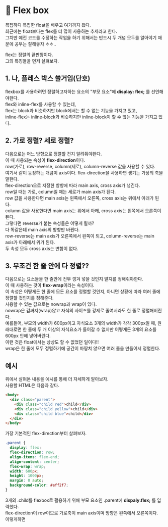 # 🤪 Flex box

복잡하디 복잡한 float을 배우고 여기까지 왔다.  
최근에는 float보다는 flex를 더 많이 사용하는 추세라고 한다.  
그치만 예전 코드를 수정하는 작업을 하기 위해서는 반드시 두 개념 모두를 알아야기 때문에 공부는 잘해놓자 ㅎㅎ..

flex는 정렬의 끝판왕이다.  
그의 특징들을 먼저 살펴보자.

## 1. 나, 플레스 박스 쓸거임(단호)

flexbox를 사용하려면 정렬하고자하는 요소의 "부모 요소"에 **display: flex;** 를 선언해야한다.  
flex와 inline-flex를 사용할 수 있는데,  
flex는 block과 비슷하지만 block에서는 할 수 없는 기능을 가지고 있고,  
inline-flex는 inline-block과 비슷하지만 inline-block이 할 수 없는 기능을 가지고 있다.

## 2. 가로 정렬? 세로 정렬?

다음으로는 어느 방향으로 정렬할 건지 알려줘야한다.  
이 때 사용되는 속성이 **flex-direction**이다.  
row(가로), row-reverse, column(세로), column-reverse 값을 사용할 수 있다.  
여기서 같이 등장하는 개념이 axis이다. flex-direction을 사용하면 생기는 가상의 축을 말한다.  
flex-direction으로 지정한 방향에 따라 main axis, cross axis가 생긴다.  
row일 때는 가로, column일 때는 세로가 main axis가 된다.  
row 값을 사용한다면 main axis는 왼쪽에서 오른쪽, cross axis는 위에서 아래가 된다.  
column 값을 사용한다면 main axis는 위에서 아래, cross axis는 왼쪽에서 오른쪽이 된다.  
그렇다면 reverse가 붙는 속성들은 어떻게 될까?  
다 똑같은데 main axis의 방향만 바뀐다.  
row-reverse는 main axis가 오른쪽에서 왼쪽이 되고, column-reverse는 main axis가 아래에서 위가 된다.  
두 속성 모두 cross axis는 변함이 없다.

## 3. 무조건 한 줄 안에 다 정렬??

다음으로는 요소들을 한 줄안에 전부 낑겨 넣을 것인지 말지를 정해줘야한다.  
이 때 사용하는 것이 **flex-wrap**이라는 속성이다.  
이 속성은 어떻게든 한 줄에 모든 요소를 정렬할 것인지, 아니면 상황에 따라 여러 줄에 정렬할 것인지를 정해준다.  
사용할 수 있는 값으로는 nowrap과 wrap이 있다.  
nowrap은 감싸지(wrap)않고 자식의 사이즈를 강제로 줄여서라도 한 줄로 정렬해버린다.  
예를들어, 부모의 width가 600px이고 자식요소 3개의 width가 각각 300px일 때, 원래대로면 한 줄에 두 개 이상의 자식요소가 들어갈 수 없지만 어떻게든 3개의 요소를 600px 안에 넣어버린다.  
이런 것은 float에서는 상상도 할 수 없었던 일이다!!  
wrap은 한 줄에 모두 정렬하기에 공간이 마땅치 않으면 여러 줄을 만들어서 정렬한다.

## 예시

위에서 살펴본 내용을 예시를 통해 더 자세하게 알아보자.  
사용할 HTML은 다음과 같다.

```html
<body>
  <div class="parent">
    <div class="child red">child</div>
    <div class="child yellow">child</div>
    <div class="child blue">child</div>
  </div>
</body>
```

가장 기본적인 flex-direction부터 살펴보자.

```css
.parent {
  display: flex;
  flex-direction: row;
  align-items: flex-end;
  align-content: center;
  flex-wrap: wrap;
  width: 600px;
  height: 1000px;
  margin: 0 auto;
  background-color: #eff2f7;
}
```

3개의 .child를 flexbox로 활용하기 위해 부모 요소인 .parent에 **dispaly:flex;** 를 입력했다.  
flex-direction이 row이므로 가로축이 main axis이며 방향은 왼쪽에서 오른쪽이다.  
이렇게하면
